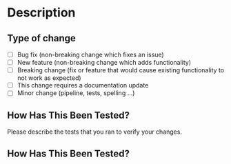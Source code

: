 # Description

<!---
Please include a summary of the change and which issue is fixed.
--->

## Type of change

- [ ] Bug fix (non-breaking change which fixes an issue)
- [ ] New feature (non-breaking change which adds functionality)
- [ ] Breaking change (fix or feature that would cause existing functionality to not work as expected)
- [ ] This change requires a documentation update
- [ ] Minor change (pipeline, tests, spelling ...)

## How Has This Been Tested?

Please describe the tests that you ran to verify your changes.

## How Has This Been Tested?

<!---
Please describe the tests that you ran to verify your changes.
Create a PR into `main` branch.
--->
